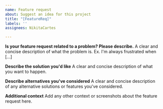 ```yaml
---
name: Feature request  
about: Suggest an idea for this project  
title: "[FeatureReq]"  
labels: ''  
assignees: NikitaCartes  

---
```


**Is your feature request related to a problem? Please describe.**
A clear and concise description of what the problem is. Ex. I'm always frustrated when [...]

**Describe the solution you'd like**
A clear and concise description of what you want to happen.

**Describe alternatives you've considered**
A clear and concise description of any alternative solutions or features you've considered.

**Additional context**
Add any other context or screenshots about the feature request here.
